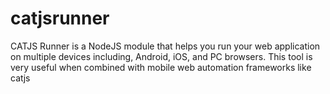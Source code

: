 catjsrunner
===========

CATJS Runner is a NodeJS module that helps you run your web application on multiple devices including, Android, iOS, and PC browsers. This tool is very useful when combined with mobile web automation frameworks like catjs
